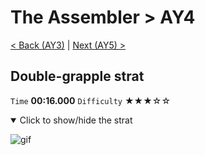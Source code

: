# The Assembler > AY4

[< Back (AY3)](https://github.com/Doublevil/scbspeedrun/blob/main/levels/A/AY3.md) | [Next (AY5) >](https://github.com/Doublevil/scbspeedrun/blob/main/levels/A/AY5.md)

## Double-grapple strat

`Time` **00:16.000** `Difficulty` ★★★☆☆
<details open>
  <summary>Click to show/hide the strat</summary>

  ![gif](https://github.com/Doublevil/scbspeedrun/blob/main/media/levels/A/AY4_DoubleGrappleStrat.webp)
</details>
